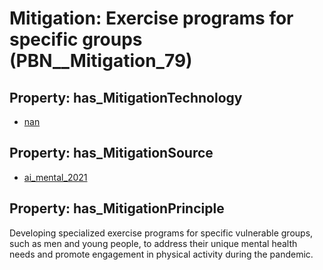# Mitigation: __Exercise programs for specific groups__ (PBN__Mitigation_79)

## Property: has_MitigationTechnology

* [nan](../Technology/PBN__Technology_22)

## Property: has_MitigationSource

* [ai_mental_2021](../Article/PBN__Article_242)

## Property: has_MitigationPrinciple

Developing specialized exercise programs for specific vulnerable groups, such as men and young people, to address their unique mental health needs and promote engagement in physical activity during the pandemic.


